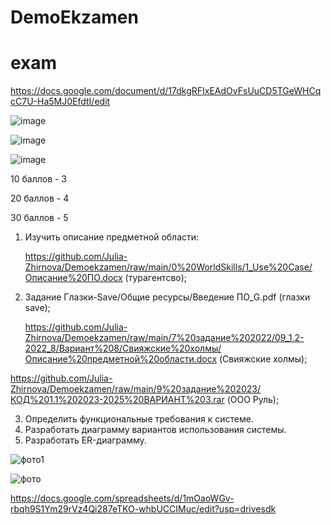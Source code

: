 # DemoEkzamen

# exam

https://docs.google.com/document/d/17dkgRFIxEAdOvFsUuCD5TGeWHCqcC7U-Ha5MJ0EfdtI/edit

![image](https://github.com/Banstra/exam/assets/97594123/0c25a118-d8a5-440d-882d-29fc6cc2a84a)

![image](https://github.com/Banstra/exam/assets/97594123/40f96815-8283-499c-a9b8-d1d924e4d137)

![image](https://github.com/Banstra/exam/assets/97594123/4ca9190f-7089-4310-8d54-7969bbf73ac3)

10 баллов - 3

20 баллов - 4

30 баллов - 5

1. Изучить описание предметной области:

   https://github.com/Julia-Zhirnova/Demoekzamen/raw/main/0%20WorldSkills/1_Use%20Case/Описание%20ПО.docx (турагентсво);
   
2. Задание Глазки-Save/Общие ресурсы/Введение ПО_G.pdf (глазки save);

   https://github.com/Julia-Zhirnova/Demoekzamen/raw/main/7%20задание%202022/09_1.2-2022_8/Вариант%208/Свияжские%20холмы/Описание%20предметной%20области.docx (Свияжские холмы);

  https://github.com/Julia-Zhirnova/Demoekzamen/raw/main/9%20задание%202023/КОД%201.1%202023-2025%20ВАРИАНТ%203.rar (ООО Руль);

3. Определить функциональные требования к системе.
4. Разработать диаграмму вариантов использования системы.
5. Разработать ER-диаграмму.

![фото1](https://github.com/Vagabong328/DemoEkzamen/assets/97594467/4b610c06-422e-4e56-8d6c-2fbe912fda8f)

![фото](https://github.com/Vagabong328/DemoEkzamen/assets/97594467/7e5f30d2-e50b-405f-9c6d-b1f8157e86dc)


https://docs.google.com/spreadsheets/d/1mOaoWGv-rbqh9S1Ym29rVz4Qi287eTKO-whbUCCIMuc/edit?usp=drivesdk
